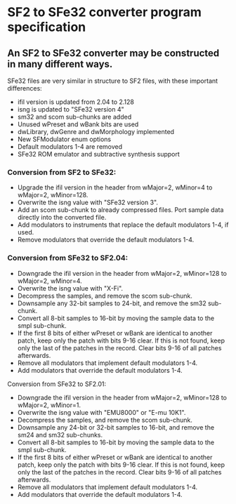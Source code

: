 # SF2 to SFe32 converter program specification

## An SF2 to SFe32 converter may be constructed in many different ways.

SFe32 files are very similar in structure to SF2 files, with these important differences:

- ifil version is updated from 2.04 to 2.128
- isng is updated to "SFe32 version 4"
- sm32 and scom sub-chunks are added
- Unused wPreset and wBank bits are used
- dwLibrary, dwGenre and dwMorphology implemented
- New SFModulator enum options
- Default modulators 1-4 are removed
- SFe32 ROM emulator and subtractive synthesis support

### Conversion from SF2 to SFe32:

- Upgrade the ifil version in the header from wMajor=2, wMinor=4 to wMajor=2, wMinor=128.
- Overwrite the isng value with "SFe32 version 3".
- Add an scom sub-chunk to already compressed files. Port sample data directly into the converted file.
- Add modulators to instruments that replace the default modulators 1-4, if used.
- Remove modulators that override the default modulators 1-4.

### Conversion from SFe32 to SF2.04:

- Downgrade the ifil version in the header from wMajor=2, wMinor=128 to wMajor=2, wMinor=4.
- Overwrite the isng value with "X-Fi".
- Decompress the samples, and remove the scom sub-chunk.
- Downsample any 32-bit samples to 24-bit, and remove the sm32 sub-chunk.
- Convert all 8-bit samples to 16-bit by moving the sample data to the smpl sub-chunk.
- If the first 8 bits of either wPreset or wBank are identical to another patch, keep only the patch with bits 9-16 clear. If this is not found, keep only the last of the patches in the record. Clear bits 9-16 of all patches afterwards.
- Remove all modulators that implement default modulators 1-4.
- Add modulators that override the default modulators 1-4.

Conversion from SFe32 to SF2.01:

- Downgrade the ifil version in the header from wMajor=2, wMinor=128 to wMajor=2, wMinor=1.
- Overwrite the isng value with "EMU8000" or "E-mu 10K1".
- Decompress the samples, and remove the scom sub-chunk.
- Downsample any 24-bit or 32-bit samples to 16-bit, and remove the sm24 and sm32 sub-chunks.
- Convert all 8-bit samples to 16-bit by moving the sample data to the smpl sub-chunk.
- If the first 8 bits of either wPreset or wBank are identical to another patch, keep only the patch with bits 9-16 clear. If this is not found, keep only the last of the patches in the record. Clear bits 9-16 of all patches afterwards.
- Remove all modulators that implement default modulators 1-4.
- Add modulators that override the default modulators 1-4.
